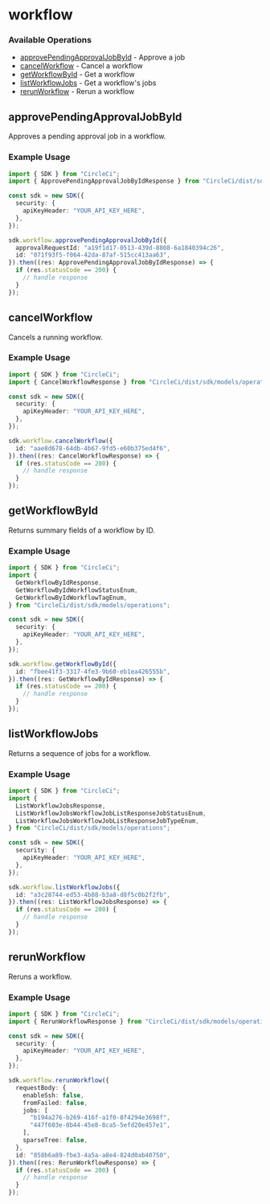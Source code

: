 # workflow

### Available Operations

* [approvePendingApprovalJobById](#approvependingapprovaljobbyid) - Approve a job
* [cancelWorkflow](#cancelworkflow) - Cancel a workflow
* [getWorkflowById](#getworkflowbyid) - Get a workflow
* [listWorkflowJobs](#listworkflowjobs) - Get a workflow's jobs
* [rerunWorkflow](#rerunworkflow) - Rerun a workflow

## approvePendingApprovalJobById

Approves a pending approval job in a workflow.

### Example Usage

```typescript
import { SDK } from "CircleCi";
import { ApprovePendingApprovalJobByIdResponse } from "CircleCi/dist/sdk/models/operations";

const sdk = new SDK({
  security: {
    apiKeyHeader: "YOUR_API_KEY_HERE",
  },
});

sdk.workflow.approvePendingApprovalJobById({
  approvalRequestId: "a19f1d17-0513-439d-8808-6a1840394c26",
  id: "071f93f5-f064-42da-87af-515cc413aa63",
}).then((res: ApprovePendingApprovalJobByIdResponse) => {
  if (res.statusCode == 200) {
    // handle response
  }
});
```

## cancelWorkflow

Cancels a running workflow.

### Example Usage

```typescript
import { SDK } from "CircleCi";
import { CancelWorkflowResponse } from "CircleCi/dist/sdk/models/operations";

const sdk = new SDK({
  security: {
    apiKeyHeader: "YOUR_API_KEY_HERE",
  },
});

sdk.workflow.cancelWorkflow({
  id: "aae8d678-64db-4b67-9fd5-e60b375ed4f6",
}).then((res: CancelWorkflowResponse) => {
  if (res.statusCode == 200) {
    // handle response
  }
});
```

## getWorkflowById

Returns summary fields of a workflow by ID.

### Example Usage

```typescript
import { SDK } from "CircleCi";
import {
  GetWorkflowByIdResponse,
  GetWorkflowByIdWorkflowStatusEnum,
  GetWorkflowByIdWorkflowTagEnum,
} from "CircleCi/dist/sdk/models/operations";

const sdk = new SDK({
  security: {
    apiKeyHeader: "YOUR_API_KEY_HERE",
  },
});

sdk.workflow.getWorkflowById({
  id: "fbee41f3-3317-4fe3-9b60-eb1ea426555b",
}).then((res: GetWorkflowByIdResponse) => {
  if (res.statusCode == 200) {
    // handle response
  }
});
```

## listWorkflowJobs

Returns a sequence of jobs for a workflow.

### Example Usage

```typescript
import { SDK } from "CircleCi";
import {
  ListWorkflowJobsResponse,
  ListWorkflowJobsWorkflowJobListResponseJobStatusEnum,
  ListWorkflowJobsWorkflowJobListResponseJobTypeEnum,
} from "CircleCi/dist/sdk/models/operations";

const sdk = new SDK({
  security: {
    apiKeyHeader: "YOUR_API_KEY_HERE",
  },
});

sdk.workflow.listWorkflowJobs({
  id: "a3c28744-ed53-4b88-b3a8-d8f5c0b2f2fb",
}).then((res: ListWorkflowJobsResponse) => {
  if (res.statusCode == 200) {
    // handle response
  }
});
```

## rerunWorkflow

Reruns a workflow.

### Example Usage

```typescript
import { SDK } from "CircleCi";
import { RerunWorkflowResponse } from "CircleCi/dist/sdk/models/operations";

const sdk = new SDK({
  security: {
    apiKeyHeader: "YOUR_API_KEY_HERE",
  },
});

sdk.workflow.rerunWorkflow({
  requestBody: {
    enableSsh: false,
    fromFailed: false,
    jobs: [
      "b194a276-b269-416f-a1f0-8f4294e3698f",
      "447f603e-8b44-45e8-8ca5-5efd20e457e1",
    ],
    sparseTree: false,
  },
  id: "858b6a89-fbe3-4a5a-a8e4-824d0ab40750",
}).then((res: RerunWorkflowResponse) => {
  if (res.statusCode == 200) {
    // handle response
  }
});
```
